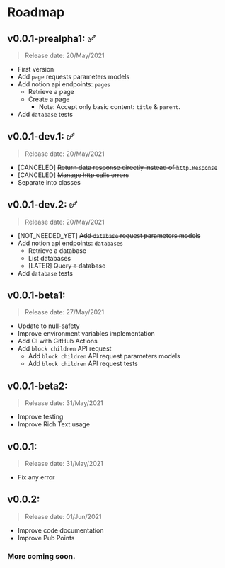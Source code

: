 # Roadmap
## v0.0.1-prealpha1: ✅
> Release date: 20/May/2021
* First version
* Add `page` requests parameters models
* Add notion api endpoints: `pages`
  * Retrieve a page
  * Create a page
    * Note: Accept only basic content: `title` & `parent`.
* Add `database` tests

## v0.0.1-dev.1: ✅
> Release date: 20/May/2021
* [CANCELED] ~~Return data response directly instead of `http.Response`~~
* [CANCELED] ~~Manage http calls errors~~
* Separate into classes

## v0.0.1-dev.2: ✅
> Release date: 20/May/2021
* [NOT_NEEDED_YET] ~~Add `database` request parameters models~~
* Add notion api endpoints: `databases`
  * Retrieve a database
  * List databases
  * [LATER] ~~Query a database~~
* Add `database` tests

## v0.0.1-beta1:
> Release date: 27/May/2021
* Update to null-safety
* Improve environment variables implementation
* Add CI with GitHub Actions
* Add `block children` API request
  * Add `block children` API request parameters models
  * Add `block children` API request tests

## v0.0.1-beta2:
> Release date: 31/May/2021
* Improve testing
* Improve Rich Text usage

## v0.0.1:
> Release date: 31/May/2021
* Fix any error

## v0.0.2:
> Release date: 01/Jun/2021
* Improve code documentation
* Improve Pub Points

### More coming soon.
